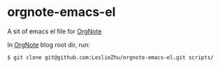 orgnote-emacs-el
================

A sit of emacs el file for [OrgNote](https://github.com/LeslieZhu/OrgNote)

In [OrgNote](https://github.com/LeslieZhu/OrgNote) blog root dir, run:

```
$ git clone git@github.com:LeslieZhu/orgnote-emacs-el.git scripts/
```

